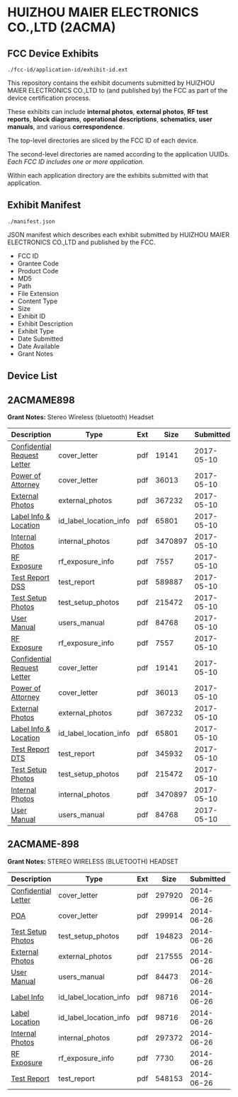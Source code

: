 # HUIZHOU MAIER ELECTRONICS CO.,LTD (2ACMA)
## FCC Device Exhibits

```
./fcc-id/application-id/exhibit-id.ext
```

This repository contains the exhibit documents submitted by HUIZHOU MAIER ELECTRONICS CO.,LTD to (and published by) the FCC as part of the device certification process.

These exhibits can include **internal photos**, **external photos**, **RF test reports**, **block diagrams**, **operational descriptions**, **schematics**, **user manuals**, and various **correspondence**.

The top-level directories are sliced by the FCC ID of each device.

The second-level directories are named according to the application UUIDs. *Each FCC ID includes one or more application.*

Within each application directory are the exhibits submitted with that application. 

## Exhibit Manifest

```
./manifest.json
```

JSON manifest which describes each exhibit submitted by HUIZHOU MAIER ELECTRONICS CO.,LTD and published by the FCC.

- FCC ID
- Grantee Code
- Product Code
- MD5
- Path
- File Extension
- Content Type
- Size
- Exhibit ID
- Exhibit Description
- Exhibit Type
- Date Submitted
- Date Available
- Grant Notes

## Device List
## 2ACMAME898
**Grant Notes:** Stereo Wireless (bluetooth) Headset

| Description | Type | Ext | Size | Submitted | Available |
| ----------- | ---- | --- | ---- | --------- | --------- |
| [Confidential Request Letter](2ACMAME898/9b3a6df303f732ab88f881de96d2ca23/3385386.pdf) | cover_letter | pdf | 19141 | 2017-05-10 | 2017-05-10 |
| [Power of Attorney](2ACMAME898/9b3a6df303f732ab88f881de96d2ca23/3385387.pdf) | cover_letter | pdf | 36013 | 2017-05-10 | 2017-05-10 |
| [External Photos](2ACMAME898/9b3a6df303f732ab88f881de96d2ca23/3385383.pdf) | external_photos | pdf | 367232 | 2017-05-10 | 2017-05-10 |
| [Label Info & Location](2ACMAME898/9b3a6df303f732ab88f881de96d2ca23/3385385.pdf) | id_label_location_info | pdf | 65801 | 2017-05-10 | 2017-05-10 |
| [Internal Photos](2ACMAME898/9b3a6df303f732ab88f881de96d2ca23/3385384.pdf) | internal_photos | pdf | 3470897 | 2017-05-10 | 2017-05-10 |
| [RF Exposure](2ACMAME898/9b3a6df303f732ab88f881de96d2ca23/3385388.pdf) | rf_exposure_info | pdf | 7557 | 2017-05-10 | 2017-05-10 |
| [Test Report DSS](2ACMAME898/9b3a6df303f732ab88f881de96d2ca23/3385418.pdf) | test_report | pdf | 589887 | 2017-05-10 | 2017-05-10 |
| [Test Setup Photos](2ACMAME898/9b3a6df303f732ab88f881de96d2ca23/3385390.pdf) | test_setup_photos | pdf | 215472 | 2017-05-10 | 2017-05-10 |
| [User Manual](2ACMAME898/9b3a6df303f732ab88f881de96d2ca23/3385391.pdf) | users_manual | pdf | 84768 | 2017-05-10 | 2017-05-10 |
| [RF Exposure](2ACMAME898/783c51c7307bfdd1bcd88f07f91b7cc0/3385388.pdf) | rf_exposure_info | pdf | 7557 | 2017-05-10 | 2017-05-10 |
| [Confidential Request Letter](2ACMAME898/783c51c7307bfdd1bcd88f07f91b7cc0/3385386.pdf) | cover_letter | pdf | 19141 | 2017-05-10 | 2017-05-10 |
| [Power of Attorney](2ACMAME898/783c51c7307bfdd1bcd88f07f91b7cc0/3385387.pdf) | cover_letter | pdf | 36013 | 2017-05-10 | 2017-05-10 |
| [External Photos](2ACMAME898/783c51c7307bfdd1bcd88f07f91b7cc0/3385383.pdf) | external_photos | pdf | 367232 | 2017-05-10 | 2017-05-10 |
| [Label Info & Location](2ACMAME898/783c51c7307bfdd1bcd88f07f91b7cc0/3385385.pdf) | id_label_location_info | pdf | 65801 | 2017-05-10 | 2017-05-10 |
| [Test Report DTS](2ACMAME898/783c51c7307bfdd1bcd88f07f91b7cc0/3385389.pdf) | test_report | pdf | 345932 | 2017-05-10 | 2017-05-10 |
| [Test Setup Photos](2ACMAME898/783c51c7307bfdd1bcd88f07f91b7cc0/3385390.pdf) | test_setup_photos | pdf | 215472 | 2017-05-10 | 2017-05-10 |
| [Internal Photos](2ACMAME898/783c51c7307bfdd1bcd88f07f91b7cc0/3385384.pdf) | internal_photos | pdf | 3470897 | 2017-05-10 | 2017-05-10 |
| [User Manual](2ACMAME898/783c51c7307bfdd1bcd88f07f91b7cc0/3385391.pdf) | users_manual | pdf | 84768 | 2017-05-10 | 2017-05-10 |
## 2ACMAME-898
**Grant Notes:** STEREO WIRELESS (BLUETOOTH) HEADSET

| Description | Type | Ext | Size | Submitted | Available |
| ----------- | ---- | --- | ---- | --------- | --------- |
| [Confidential Letter](2ACMAME-898/56fc9c257fbe99ebc4f72b30fb08854b/2307745.pdf) | cover_letter | pdf | 297920 | 2014-06-26 | 2014-06-26 |
| [POA](2ACMAME-898/56fc9c257fbe99ebc4f72b30fb08854b/2307746.pdf) | cover_letter | pdf | 299914 | 2014-06-26 | 2014-06-26 |
| [Test Setup Photos](2ACMAME-898/56fc9c257fbe99ebc4f72b30fb08854b/2307749.pdf) | test_setup_photos | pdf | 194823 | 2014-06-26 | 2014-06-26 |
| [External Photos](2ACMAME-898/56fc9c257fbe99ebc4f72b30fb08854b/2307741.pdf) | external_photos | pdf | 217555 | 2014-06-26 | 2014-06-26 |
| [User Manual](2ACMAME-898/56fc9c257fbe99ebc4f72b30fb08854b/2307750.pdf) | users_manual | pdf | 84473 | 2014-06-26 | 2014-06-26 |
| [Label Info](2ACMAME-898/56fc9c257fbe99ebc4f72b30fb08854b/2307743.pdf) | id_label_location_info | pdf | 98716 | 2014-06-26 | 2014-06-26 |
| [Label Location](2ACMAME-898/56fc9c257fbe99ebc4f72b30fb08854b/2307743.pdf) | id_label_location_info | pdf | 98716 | 2014-06-26 | 2014-06-26 |
| [Internal Photos](2ACMAME-898/56fc9c257fbe99ebc4f72b30fb08854b/2307742.pdf) | internal_photos | pdf | 297372 | 2014-06-26 | 2014-06-26 |
| [RF Exposure](2ACMAME-898/56fc9c257fbe99ebc4f72b30fb08854b/2307747.pdf) | rf_exposure_info | pdf | 7730 | 2014-06-26 | 2014-06-26 |
| [Test Report](2ACMAME-898/56fc9c257fbe99ebc4f72b30fb08854b/2307748.pdf) | test_report | pdf | 548153 | 2014-06-26 | 2014-06-26 |
